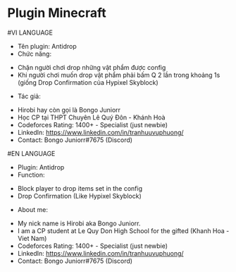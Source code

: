 # Plugin Minecraft

#VI LANGUAGE
- Tên plugin: Antidrop
- Chức năng: 
+ Chặn người chơi drop những vật phẩm được config
+ Khi người chơi muốn drop vật phẩm phải bấm Q 2 lần trong khoảng 1s (giống Drop Confirmation của Hypixel Skyblock)
- Tác giả:
+ Hirobi hay còn gọi là Bongo Juniorr
+ Học CP tại THPT Chuyên Lê Quý Đôn - Khánh Hoà
+ Codeforces Rating: 1400+ - Specialist (just newbie)
+ LinkedIn: https://www.linkedin.com/in/tranhuuvuphuong/
+ Contact: Bongo Juniorr#7675 (Discord)

#EN LANGUAGE
- Plugin: Antidrop
- Function:
+ Block player to drop items set in the config
+ Drop Confirmation (Like Hypixel Skyblock)
- About me:
+ My nick name is Hirobi aka Bongo Juniorr.
+ I am a CP student at Le Quy Don High School for the gifted (Khanh Hoa - Viet Nam)
+ Codeforces Rating: 1400+ - Specialist (just newbie)
+ LinkedIn: https://www.linkedin.com/in/tranhuuvuphuong/
+ Contact: Bongo Juniorr#7675 (Discord)
